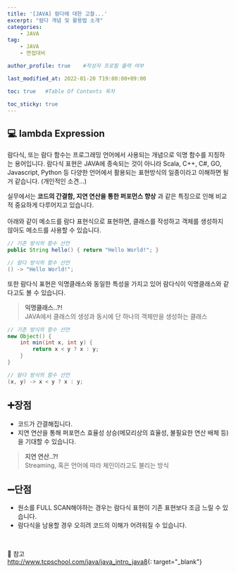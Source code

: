 ```yaml
---
title: '[JAVA] 람다에 대한 고찰...' 
excerpt: "람다 개념 및 활용법 소개"
categories:
    - JAVA
tag:
    - JAVA
    - 면접대비

author_profile: true    #작성자 프로필 출력 여부

last_modified_at: 2022-01-20 T19:00:00+09:00

toc: true   #Table Of Contents 목차 

toc_sticky: true
---
```


## 💻 lambda Expression
람다식, 또는 람다 함수는 프로그래밍 언어에서 사용되는 개념으로 익명 함수를 지칭하는 용어입니다.
람다식 표현은 JAVA에 종속되는 것이 아니라 Scala, C++, C#, GO, Javascript, Python 등 다양한 언어에서 활용되는 표현방식의 일종이라고 이해하면 될거 같습니다. (개인적인 소견...)<br>

실무에서는 **코드의 간결함, 지연 연산을 통한 퍼포먼스 향상** 과 같은 특징으로 인해 비교적 중요하게 다루어지고 있습니다.
<br><br>
아래와 같이 메소드를 람다 표현식으로 표현하면, 클래스를 작성하고 객체를 생성하지 않아도 메소드를 사용할 수 있습니다.
``` java
// 기존 방식의 함수 선언
public String hello() { return "Hello World!"; }

// 람다 방식의 함수 선언
() -> "Hello World!";
```
또한 람다식 표현은 익명클래스와 동일한 특성을 가지고 있어 람다식이 익명클래스와 같다고도 볼 수 있습니다.
> **익명클래스..?!**<br>
> JAVA에서 클래스의 생성과 동시에 단 하나의 객체만을 생성하는 클래스
``` java
// 기존 방식의 함수 선언
new Object() {
    int min(int x, int y) {
        return x < y ? x : y;
    }
}

// 람다 방식의 함수 선언
(x, y) -> x < y ? x : y;
```

## ➕장점
- 코드가 간결해집니다.
- 지연 연산을 통해 퍼포먼스 효율성 상승(메모리상의 효율성, 불필요한 연산 배체 등)을 기대할 수 있습니다.

> **지연 연산..?!**<br>
> Streaming, 혹은 언어에 따라 체인이라고도 불리는 방식

## ➖단점
- 원소를 FULL SCAN해야하는 경우는 람다식 표현이 기존 표현보다 조금 느릴 수 있습니다.
- 람다식을 남용할 경우 오히려 코드의 이해가 어려워질 수 있습니다.
<br>


📌 참고<br>
<http://www.tcpschool.com/java/java_intro_java8>{: target="_blank"}<br>
